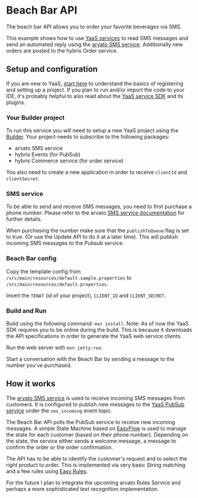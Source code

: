 # Beach Bar API
The beach bar API allows you to order your favorite beverages via SMS.

This example shows how to use [YaaS services](https://www.yaas.io/) to read SMS messages and send an automated reply using the [arvato SMS service](http://devportal.arvatosystems.io/sms/index.html). Additionally new orders are posted to the hybris Order service.

## Setup and configuration
If you are new to YaaS, [start here](https://devportal.yaas.io/gettingstarted/) to understand the basics of registering and setting up a project. If you plan to run and/or import the code to your IDE, it's probably helpful to also read about the [YaaS service SDK](https://devportal.yaas.io/tools/servicesdk/index.html) and its plugins.


### Your Builder project
To run this service you will need to setup a new YaaS project using the [Builder](https://builder.yaas.io/). Your project needs to subscribe to the following packages:
* arvato SMS service
* hybris Events (for PubSub)
* hybris Commerce service (for order service)

You also need to create a new application in order to receive `clientId` and `clientSecret`.

### SMS service
To be able to send and receive SMS messages, you need to first purchase a phone number. Please refer to the arvato [SMS service documentation](http://devportal.arvatosystems.io/sms/index.html) for further details.

When purchasing the number make sure that the `publishToQueue` flag is set to true. (Or use the Update API to do it at a later time). This will publish incoming SMS messages to the Pubsub service.

### Beach Bar config
Copy the template config from `/src/main/resources/default.sample.properties` to `/src/main/resources/default.properties`.

Insert the `TENAT` (id of your project), `CLIENT_ID` and `CLIENT_SECRET`.

### Build and Run
Build using the following command: `mvn install`. Note: As of now the YaaS SDK requires you to be online during the build. This is because it downloads the API specifications in order to generate the YaaS web service clients.

Run the web server with `mvn jetty:run`.

Start a conversation with the Beach Bar by sending a message to the number you've purchased.

## How it works
The [arvato SMS service](http://devportal.arvatosystems.io/sms/index.html) is used to receive incoming SMS messages from customers. It is configured to publish new messages to the [YaaS PubSub service](https://devportal.yaas.io/services/pubsub/latest/index.html) under the `sms_incoming` event topic.

The Beach Bar API polls the PubSub service to receive new incoming messages. A simple State Machine based on [EasyFlow](http://datasymphony.com.au/open-source/easyflow) is used to manage the state for each customer (based on their phone number). Depending on the state, the service either sends a welcome message, a message to confirm the order or the order confirmation.

The API has to be able to identify the customer's request and to select the right product to order. This is implemented via very basic String matching and a few rules using [Easy Rules](http://www.easyrules.org/).

For the future I plan to integrate the upcoming arvato Rules Service and perhaps a more sophisticated text recognition implementation.
